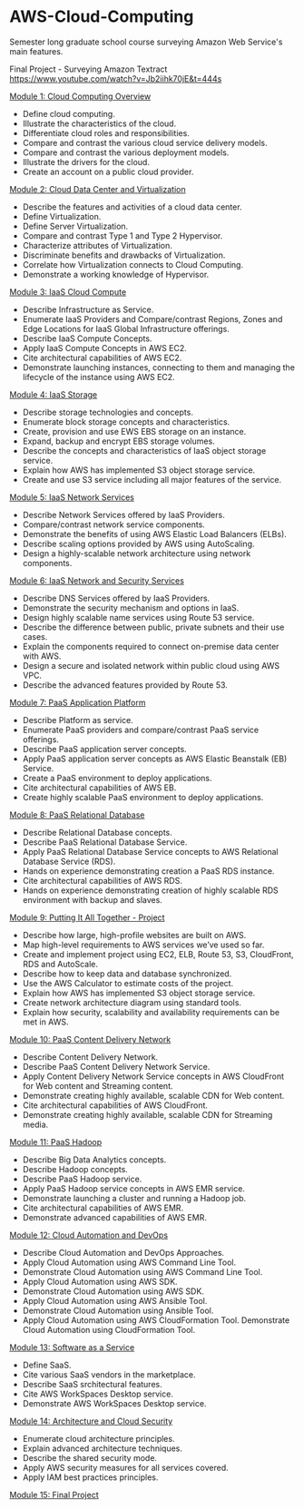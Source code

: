# AWS-Cloud-Computing
Semester long graduate school course surveying Amazon Web Service's main features. 

Final Project - Surveying Amazon Textract https://www.youtube.com/watch?v=Jb2iihk70jE&t=444s

[Module 1: Cloud Computing Overview](https://github.com/cbroker1/AWS-Cloud-Computing/blob/master/cbroker_ExerciseLab_1A.docx)

- Define cloud computing.
- Illustrate the characteristics of the cloud.
- Differentiate cloud roles and responsibilities.
- Compare and contrast the various cloud service delivery models.
- Compare and contrast the various deployment models.
- Illustrate the drivers for the cloud.
- Create an account on a public cloud provider.

[Module 2: Cloud Data Center and Virtualization](https://github.com/cbroker1/text-as-data/blob/master/Assignments/TAD_Week_2_Broker_Carl.ipynb)

- Describe the features and activities of a cloud data center.
- Define Virtualization.
- Define Server Virtualization.
- Compare and contrast Type 1 and Type 2 Hypervisor.
- Characterize attributes of Virtualization.
- Discriminate benefits and drawbacks of Virtualization.
- Correlate how Virtualization connects to Cloud Computing.
- Demonstrate a working knowledge of Hypervisor.

[Module 3: IaaS Cloud Compute](https://github.com/cbroker1/text-as-data/blob/master/Assignments/TAD_Week_3_Broker_Carl_2_of_2.ipynb)

- Describe Infrastructure as Service.
- Enumerate IaaS Providers and Compare/contrast Regions, Zones and Edge Locations for IaaS Global Infrastructure offerings.
- Describe IaaS Compute Concepts.
- Apply IaaS Compute Concepts in AWS EC2.
- Cite architectural capabilities of AWS EC2.
- Demonstrate launching instances, connecting to them and managing the lifecycle of the instance using AWS EC2.

[Module 4: IaaS Storage](https://github.com/cbroker1/text-as-data/blob/master/Assignments/TAD_Week_4_Broker_Carl.ipynb)

- Describe storage technologies and concepts.
- Enumerate block storage concepts and characteristics.
- Create, provision and use EWS EBS storage on an instance.
- Expand, backup and encrypt EBS storage volumes.
- Describe the concepts and characteristics of IaaS object storage service.
- Explain how AWS has implemented S3 object storage service.
- Create and use S3 service including all major features of the service.

[Module 5: IaaS Network Services](https://github.com/cbroker1/text-as-data/blob/master/Assignments/TAD_Week_5_Broker_Carl.ipynb)

- Describe Network Services offered by IaaS Providers.
- Compare/contrast network service components.
- Demonstrate the benefits of using AWS Elastic Load Balancers (ELBs).
- Describe scaling options provided by AWS using AutoScaling.
- Design a highly-scalable network architecture using network components.

[Module 6: IaaS Network and Security Services](https://github.com/cbroker1/text-as-data/blob/master/notebooks/TAD_Week_6_Broker_Carl.ipynb)

- Describe DNS Services offered by IaaS Providers.
- Demonstrate the security mechanism and options in IaaS.
- Design highly scalable name services using Route 53 service.
- Describe the difference between public, private subnets and their use cases.
- Explain the components required to connect on-premise data center with AWS.
- Design a secure and isolated network within public cloud using AWS VPC.
- Describe the advanced features provided by Route 53.

[Module 7: PaaS Application Platform](https://github.com/cbroker1/text-as-data/blob/master/notebooks/TAD_Week_7_Broker_Carl.ipynb)

- Describe Platform as service.
- Enumerate PaaS providers and compare/contrast PaaS service offerings.
- Describe PaaS application server concepts.
- Apply PaaS application server concepts as AWS Elastic Beanstalk (EB) Service.
- Create a PaaS environment to deploy applications.
- Cite architectural capabilities of AWS EB.
- Create highly scalable PaaS environment to deploy applications.

[Module 8: PaaS Relational Database](https://github.com/cbroker1/text-as-data/blob/master/notebooks/TAD_Week_8_Broker_Carl.ipynb)

- Describe Relational Database concepts.
- Describe PaaS Relational Database Service.
- Apply PaaS Relational Database Service concepts to AWS Relational Database Service (RDS).
- Hands on experience demonstrating creation a PaaS RDS instance.
- Cite architectural capabilities of AWS RDS.
- Hands on experience demonstrating creation of highly scalable RDS environment with backup and slaves.

[Module 9: Putting It All Together - Project](https://github.com/cbroker1/text-as-data/blob/master/notebooks/TAD_Week_9_Broker_Carl.ipynb)

- Describe how large, high-profile websites are built on AWS.
- Map high-level requirements to AWS services we’ve used so far.
- Create and implement project using EC2, ELB, Route 53, S3, CloudFront, RDS and AutoScale.
- Describe how to keep data and database synchronized.
- Use the AWS Calculator to estimate costs of the project.
- Explain how AWS has implemented S3 object storage service.
- Create network architecture diagram using standard tools.
- Explain how security, scalability and availability requirements can be met in AWS.

[Module 10: PaaS Content Delivery Network](https://github.com/cbroker1/text-as-data/blob/master/notebooks/TAD_Week_10_Broker_Carl.ipynb)

- Describe Content Delivery Network.
- Describe PaaS Content Delivery Network Service.
- Apply Content Delivery Network Service concepts in AWS CloudFront for Web content and Streaming content.
- Demonstrate creating highly available, scalable CDN for Web content.
- Cite architectural capabilities of AWS CloudFront.
- Demonstrate creating highly available, scalable CDN for Streaming media.

[Module 11: PaaS Hadoop](https://github.com/cbroker1/text-as-data/blob/master/notebooks/TAD_Week_11_Broker_Carl.ipynb)

- Describe Big Data Analytics concepts.
- Describe Hadoop concepts.
- Describe PaaS Hadoop service.
- Apply PaaS Hadoop service concepts in AWS EMR service.
- Demonstrate launching a cluster and running a Hadoop job.
- Cite architectural capabilities of AWS EMR.
- Demonstrate advanced capabilities of AWS EMR.

[Module 12: Cloud Automation and DevOps](https://github.com/cbroker1/text-as-data/blob/master/notebooks/TAD_FINAL_PROJECT_Broker_Carl.ipynb)

- Describe Cloud Automation and DevOps Approaches.
- Apply Cloud Automation using AWS Command Line Tool.
- Demonstrate Cloud Automation using AWS Command Line Tool.
- Apply Cloud Automation using AWS SDK.
- Demonstrate Cloud Automation using AWS SDK.
- Apply Cloud Automation using AWS Ansible Tool.
- Demonstrate Cloud Automation using Ansible Tool.
- Apply Cloud Automation using AWS CloudFormation Tool.
Demonstrate Cloud Automation using CloudFormation Tool.

[Module 13: Software as a Service](https://github.com/cbroker1/text-as-data/blob/master/notebooks/TAD_FINAL_PROJECT_Broker_Carl.ipynb)

- Define SaaS.
- Cite various SaaS vendors in the marketplace.
- Describe SaaS srchitectural features.
- Cite AWS WorkSpaces Desktop service.
- Demonstrate AWS WorkSpaces Desktop service.

[Module 14: Architecture and Cloud Security](https://github.com/cbroker1/text-as-data/blob/master/notebooks/TAD_FINAL_PROJECT_Broker_Carl.ipynb)

- Enumerate cloud architecture principles.
- Explain advanced architecture techniques.
- Describe the shared security mode.
- Apply AWS security measures for all services covered.
- Apply IAM best practices principles.

[Module 15: Final Project](https://github.com/cbroker1/text-as-data/blob/master/notebooks/TAD_FINAL_PROJECT_Broker_Carl.ipynb)
